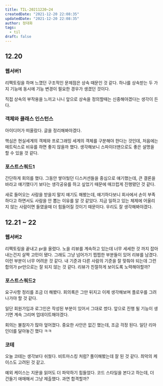 ```yaml
---
title: TIL-20211220~24
createdDate: "2021-12-20 22:08:35"
updatedDate: "2021-12-20 22:08:35"
author: 정대화
tags:
  - til
draft: false
---
```


## 12.20

### 웹서버1

리팩토링을 하며 느꼈던 구조적인 문제점은 상속 때문인 것 같다. 하나를 상속받는 두 가지 기능에 동시에 기능 변경이 필요한 경우가 생겼던 것이다.

직접 상속의 부작용을 느끼고 나니 앞으로 상속을 정의할때는 신중해야겠다는 생각이 든다.

### 객체와 클래스 인스턴스

아이디어가 떠올랐다. 글을 정리해봐야겠다.

핵심은 현실세계의 객체와 프로그래밍 세계의 객체를 구분해야 한다는 것인데, 처음에는 매트릭스로 비유를 하면 좋지 않을까 했다. 생각해보니 스파이더맨으로도 좋은 설명을 할 수 있을 것 같다.

### 포스트스쿼드1

간단하게 회의를 했다. 그동안 쌓아뒀던 디스커션들을 중심으로 얘기했는데, 큰 결론을 바라고 얘기했다기 보다는 생각공유를 하고 싶었기 때문에 매끄럽게 진행됐던 것 같다.

새로 들어오는 사람을 받을지 말지 얘기도 해봤는데, 얘기하다보니 회사에서 손이 부족하다고 하면서도 사람을 안 뽑는 이유를 알 것 같았다. 지금 일하고 있는 체제에 어울리지 않는 사람이면 들였을때 더 힘들어질 것이기 때문이다. 우리도 잘 생각해봐야겠다.

## 12.21 ~ 22

### 웹서버2

리팩토링을 끝내고 pr을 올렸다. 노을 리뷰를 계속하고 있는데 너무 세세한 것 까지 잡아내는건지 살짝 고민이 됐다. 그래도 그냥 넘어가기 찝찝한 부분들이 있어 리뷰를 남겼다. 이런 부분이 너무 어려운 것 같다. 내 기준과 다른 사람의 기준을 잘 맞춰야 되는데 그런 합의가 pr만으로는 잘 되지 않는 것 같다. 리뷰가 친절하게 보이도록 노력해야할까?

### 포스트스쿼드2

요구사항 정리를 조금 더 해봤다. 회의록은 그만 뒤지고 이제 생각해보며 플로우를 그려나가야 할 것 같다.

일단 회원가입과 로그인은 작성된 부분이 있어서 그대로 썼다. 앞으로 진행 될 기능이 생기면 계속 그리며 업데이트해야겠다.

회의는 불참자가 많아 엎어졌다. 중요한 사안은 없긴 했는데, 조금 걱정 된다. 일단 리마인더를 달아놓긴 했다 ㅋㅋ

### 코테

오늘 코테는 생각보다 쉬웠다. 비트마스킹 처럼? 풀이해봤는데 잘 된 것 같다. 최악의 케이스도 고려된 것 같고.

예외 케이스는 지문을 읽어도 더 파악하기 힘들었다. 코드 스타일을 본다고 하는데, 더 건들기 애매해서 그냥 제출했다. 과연 합격할까?
